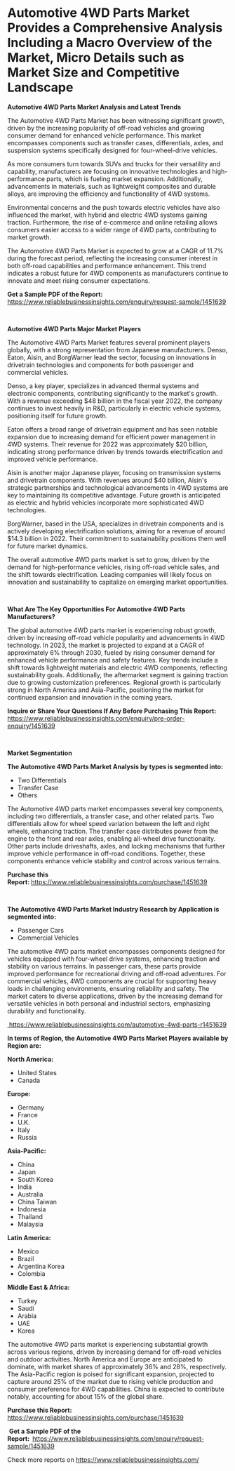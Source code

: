 <p><h1>Automotive 4WD Parts Market Provides a Comprehensive Analysis Including a Macro Overview of the Market, Micro Details such as Market Size and Competitive Landscape</h1></p><p><strong>Automotive 4WD Parts Market Analysis and Latest Trends</strong></p>
<p><p>The Automotive 4WD Parts Market has been witnessing significant growth, driven by the increasing popularity of off-road vehicles and growing consumer demand for enhanced vehicle performance. This market encompasses components such as transfer cases, differentials, axles, and suspension systems specifically designed for four-wheel-drive vehicles. </p><p>As more consumers turn towards SUVs and trucks for their versatility and capability, manufacturers are focusing on innovative technologies and high-performance parts, which is fueling market expansion. Additionally, advancements in materials, such as lightweight composites and durable alloys, are improving the efficiency and functionality of 4WD systems. </p><p>Environmental concerns and the push towards electric vehicles have also influenced the market, with hybrid and electric 4WD systems gaining traction. Furthermore, the rise of e-commerce and online retailing allows consumers easier access to a wider range of 4WD parts, contributing to market growth.</p><p>The Automotive 4WD Parts Market is expected to grow at a CAGR of 11.7% during the forecast period, reflecting the increasing consumer interest in both off-road capabilities and performance enhancement. This trend indicates a robust future for 4WD components as manufacturers continue to innovate and meet rising consumer expectations.</p></p>
<p><strong>Get a Sample PDF of the Report:&nbsp;</strong> <a href="https://www.reliablebusinessinsights.com/enquiry/request-sample/1451639?utm_campaign=3128&utm_medium=2&utm_source=Github&utm_content=ia&utm_term=30032025&utm_id=automotive-4wd-parts">https://www.reliablebusinessinsights.com/enquiry/request-sample/1451639</a></p>
<p>&nbsp;</p>
<p><strong>Automotive 4WD Parts Major Market Players</strong></p>
<p><p>The Automotive 4WD Parts Market features several prominent players globally, with a strong representation from Japanese manufacturers. Denso, Eaton, Aisin, and BorgWarner lead the sector, focusing on innovations in drivetrain technologies and components for both passenger and commercial vehicles.</p><p>Denso, a key player, specializes in advanced thermal systems and electronic components, contributing significantly to the market's growth. With a revenue exceeding $48 billion in the fiscal year 2022, the company continues to invest heavily in R&D, particularly in electric vehicle systems, positioning itself for future growth.</p><p>Eaton offers a broad range of drivetrain equipment and has seen notable expansion due to increasing demand for efficient power management in 4WD systems. Their revenue for 2022 was approximately $20 billion, indicating strong performance driven by trends towards electrification and improved vehicle performance.</p><p>Aisin is another major Japanese player, focusing on transmission systems and drivetrain components. With revenues around $40 billion, Aisin's strategic partnerships and technological advancements in 4WD systems are key to maintaining its competitive advantage. Future growth is anticipated as electric and hybrid vehicles incorporate more sophisticated 4WD technologies.</p><p>BorgWarner, based in the USA, specializes in drivetrain components and is actively developing electrification solutions, aiming for a revenue of around $14.3 billion in 2022. Their commitment to sustainability positions them well for future market dynamics.</p><p>The overall automotive 4WD parts market is set to grow, driven by the demand for high-performance vehicles, rising off-road vehicle sales, and the shift towards electrification. Leading companies will likely focus on innovation and sustainability to capitalize on emerging market opportunities.</p></p>
<p>&nbsp;</p>
<p><strong>What Are The Key Opportunities For Automotive 4WD Parts Manufacturers?</strong></p>
<p><p>The global automotive 4WD parts market is experiencing robust growth, driven by increasing off-road vehicle popularity and advancements in 4WD technology. In 2023, the market is projected to expand at a CAGR of approximately 6% through 2030, fueled by rising consumer demand for enhanced vehicle performance and safety features. Key trends include a shift towards lightweight materials and electric 4WD components, reflecting sustainability goals. Additionally, the aftermarket segment is gaining traction due to growing customization preferences. Regional growth is particularly strong in North America and Asia-Pacific, positioning the market for continued expansion and innovation in the coming years.</p></p>
<p><strong>Inquire or Share Your Questions If Any Before Purchasing This Report:</strong> <a href="https://www.reliablebusinessinsights.com/enquiry/pre-order-enquiry/1451639?utm_campaign=3128&utm_medium=2&utm_source=Github&utm_content=ia&utm_term=30032025&utm_id=automotive-4wd-parts">https://www.reliablebusinessinsights.com/enquiry/pre-order-enquiry/1451639</a></p>
<p>&nbsp;</p>
<p><strong>Market Segmentation</strong></p>
<p><strong>The Automotive 4WD Parts Market Analysis by types is segmented into:</strong></p>
<p><ul><li>Two Differentials</li><li>Transfer Case</li><li>Others</li></ul></p>
<p><p>The Automotive 4WD parts market encompasses several key components, including two differentials, a transfer case, and other related parts. Two differentials allow for wheel speed variation between the left and right wheels, enhancing traction. The transfer case distributes power from the engine to the front and rear axles, enabling all-wheel drive functionality. Other parts include driveshafts, axles, and locking mechanisms that further improve vehicle performance in off-road conditions. Together, these components enhance vehicle stability and control across various terrains.</p></p>
<p><strong>Purchase this Report:&nbsp;</strong><a href="https://www.reliablebusinessinsights.com/purchase/1451639?utm_campaign=3128&utm_medium=2&utm_source=Github&utm_content=ia&utm_term=30032025&utm_id=automotive-4wd-parts">https://www.reliablebusinessinsights.com/purchase/1451639</a></p>
<p>&nbsp;</p>
<p><strong>The Automotive 4WD Parts Market Industry Research by Application is segmented into:</strong></p>
<p><ul><li>Passenger Cars</li><li>Commercial Vehicles</li></ul></p>
<p><p>The automotive 4WD parts market encompasses components designed for vehicles equipped with four-wheel drive systems, enhancing traction and stability on various terrains. In passenger cars, these parts provide improved performance for recreational driving and off-road adventures. For commercial vehicles, 4WD components are crucial for supporting heavy loads in challenging environments, ensuring reliability and safety. The market caters to diverse applications, driven by the increasing demand for versatile vehicles in both personal and industrial sectors, emphasizing durability and functionality.</p></p>
<p><a href="https://www.reliablebusinessinsights.com/automotive-4wd-parts-r1451639?utm_campaign=3128&utm_medium=2&utm_source=Github&utm_content=ia&utm_term=30032025&utm_id=automotive-4wd-parts">&nbsp;https://www.reliablebusinessinsights.com/automotive-4wd-parts-r1451639</a></p>
<p><strong>In terms of Region, the Automotive 4WD Parts Market Players available by Region are:</strong></p>
<p>
    <p> <strong> North America: </strong>
        <ul>
            <li>United States</li>
            <li>Canada</li>
        </ul>
        </p> 
    <p> <strong> Europe: </strong>
        <ul>
            <li>Germany</li>
            <li>France</li>
            <li>U.K.</li>
            <li>Italy</li>
            <li>Russia</li>
        </ul>
        </p> 
    <p> <strong> Asia-Pacific: </strong>
        <ul>
            <li>China</li>
            <li>Japan</li>
            <li>South Korea</li>
            <li>India</li>
            <li>Australia</li>
            <li>China Taiwan</li>
            <li>Indonesia</li>
            <li>Thailand</li>
            <li>Malaysia</li>
        </ul>
        </p> 
    <p> <strong> Latin America: </strong>
        <ul>
            <li>Mexico</li>
            <li>Brazil</li>
            <li>Argentina Korea</li>
            <li>Colombia</li>
        </ul>
        </p> 
    <p> <strong> Middle East & Africa: </strong>
        <ul>
            <li>Turkey</li>
            <li>Saudi</li>
            <li>Arabia</li>
            <li>UAE</li>
            <li>Korea</li>
        </ul>
    </p>
    </p>
<p><p>The automotive 4WD parts market is experiencing substantial growth across various regions, driven by increasing demand for off-road vehicles and outdoor activities. North America and Europe are anticipated to dominate, with market shares of approximately 36% and 28%, respectively. The Asia-Pacific region is poised for significant expansion, projected to capture around 25% of the market due to rising vehicle production and consumer preference for 4WD capabilities. China is expected to contribute notably, accounting for about 15% of the global share.</p></p>
<p><strong>Purchase this Report: </strong><a href="https://www.reliablebusinessinsights.com/purchase/1451639?utm_campaign=3128&utm_medium=2&utm_source=Github&utm_content=ia&utm_term=30032025&utm_id=automotive-4wd-parts">https://www.reliablebusinessinsights.com/purchase/1451639</a></p>
<p>&nbsp;<strong>Get a Sample PDF of the Report:&nbsp;&nbsp;</strong><a href="https://www.reliablebusinessinsights.com/enquiry/request-sample/1451639?utm_campaign=3128&utm_medium=2&utm_source=Github&utm_content=ia&utm_term=30032025&utm_id=automotive-4wd-parts">https://www.reliablebusinessinsights.com/enquiry/request-sample/1451639</a></p>
<p><strong></strong></p>
<p>Check more reports on <a href="https://www.reliablebusinessinsights.com/?utm_campaign=3128&utm_medium=2&utm_source=Github&utm_content=ia&utm_term=30032025&utm_id=automotive-4wd-parts">https://www.reliablebusinessinsights.com/</a></p>